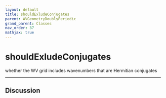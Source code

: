 ```yaml
---
layout: default
title: shouldExludeConjugates
parent: WVGeometryDoublyPeriodic
grand_parent: Classes
nav_order: 37
mathjax: true
---
```


#  shouldExludeConjugates

whether the WV grid includes wavenumbers that are Hermitian conjugates


---

## Discussion

  

